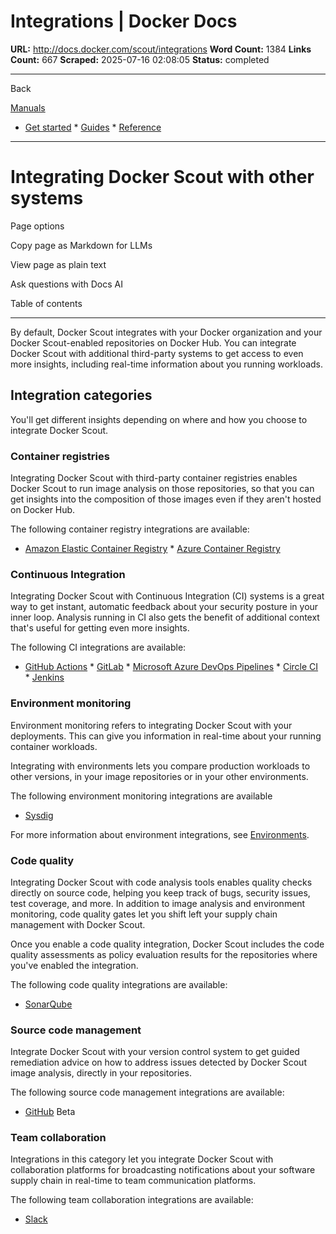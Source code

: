 # Integrations | Docker Docs

**URL:** http://docs.docker.com/scout/integrations
**Word Count:** 1384
**Links Count:** 667
**Scraped:** 2025-07-16 02:08:05
**Status:** completed

---

Back

[Manuals](https://docs.docker.com/manuals/)

  * [Get started](http://docs.docker.com/get-started/)   * [Guides](http://docs.docker.com/guides/)   * [Reference](http://docs.docker.com/reference/)

* * *

# Integrating Docker Scout with other systems

Page options

Copy page as Markdown for LLMs

View page as plain text

Ask questions with Docs AI

Table of contents

* * *

By default, Docker Scout integrates with your Docker organization and your Docker Scout-enabled repositories on Docker Hub. You can integrate Docker Scout with additional third-party systems to get access to even more insights, including real-time information about you running workloads.

## Integration categories

You'll get different insights depending on where and how you choose to integrate Docker Scout.

### Container registries

Integrating Docker Scout with third-party container registries enables Docker Scout to run image analysis on those repositories, so that you can get insights into the composition of those images even if they aren't hosted on Docker Hub.

The following container registry integrations are available:

  * [Amazon Elastic Container Registry](https://docs.docker.com/scout/integrations/registry/ecr/)   * [Azure Container Registry](https://docs.docker.com/scout/integrations/registry/acr/)

### Continuous Integration

Integrating Docker Scout with Continuous Integration \(CI\) systems is a great way to get instant, automatic feedback about your security posture in your inner loop. Analysis running in CI also gets the benefit of additional context that's useful for getting even more insights.

The following CI integrations are available:

  * [GitHub Actions](https://docs.docker.com/scout/integrations/ci/gha/)   * [GitLab](https://docs.docker.com/scout/integrations/ci/gitlab/)   * [Microsoft Azure DevOps Pipelines](https://docs.docker.com/scout/integrations/ci/azure/)   * [Circle CI](https://docs.docker.com/scout/integrations/ci/circle-ci/)   * [Jenkins](https://docs.docker.com/scout/integrations/ci/jenkins/)

### Environment monitoring

Environment monitoring refers to integrating Docker Scout with your deployments. This can give you information in real-time about your running container workloads.

Integrating with environments lets you compare production workloads to other versions, in your image repositories or in your other environments.

The following environment monitoring integrations are available

  * [Sysdig](https://docs.docker.com/scout/integrations/environment/sysdig/)

For more information about environment integrations, see [Environments](https://docs.docker.com/scout/integrations/environment/).

### Code quality

Integrating Docker Scout with code analysis tools enables quality checks directly on source code, helping you keep track of bugs, security issues, test coverage, and more. In addition to image analysis and environment monitoring, code quality gates let you shift left your supply chain management with Docker Scout.

Once you enable a code quality integration, Docker Scout includes the code quality assessments as policy evaluation results for the repositories where you've enabled the integration.

The following code quality integrations are available:

  * [SonarQube](https://docs.docker.com/scout/integrations/code-quality/sonarqube/)

### Source code management

Integrate Docker Scout with your version control system to get guided remediation advice on how to address issues detected by Docker Scout image analysis, directly in your repositories.

The following source code management integrations are available:

  * [GitHub](https://docs.docker.com/scout/integrations/source-code-management/github/) Beta

### Team collaboration

Integrations in this category let you integrate Docker Scout with collaboration platforms for broadcasting notifications about your software supply chain in real-time to team communication platforms.

The following team collaboration integrations are available:

  * [Slack](https://docs.docker.com/scout/integrations/team-collaboration/slack/)
